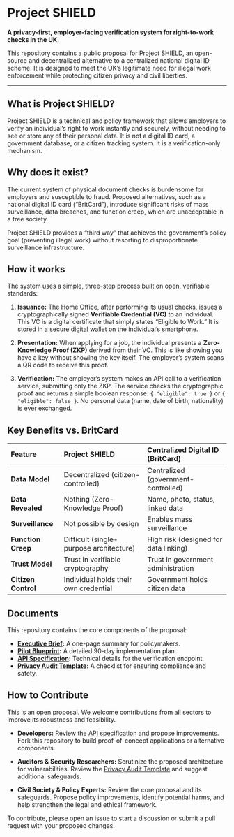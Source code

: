 # Project SHIELD

**A privacy-first, employer-facing verification system for right-to-work checks in the UK.**

This repository contains a public proposal for Project SHIELD, an open-source and decentralized alternative to a centralized national digital ID scheme. It is designed to meet the UK’s legitimate need for illegal work enforcement while protecting citizen privacy and civil liberties.

---

## What is Project SHIELD?

Project SHIELD is a technical and policy framework that allows employers to verify an individual’s right to work instantly and securely, without needing to see or store any of their personal data. It is not a digital ID card, a government database, or a citizen tracking system. It is a verification-only mechanism.

## Why does it exist?

The current system of physical document checks is burdensome for employers and susceptible to fraud. Proposed alternatives, such as a national digital ID card (“BritCard”), introduce significant risks of mass surveillance, data breaches, and function creep, which are unacceptable in a free society. 

Project SHIELD provides a “third way” that achieves the government’s policy goal (preventing illegal work) without resorting to disproportionate surveillance infrastructure.

## How it works

The system uses a simple, three-step process built on open, verifiable standards:

1.  **Issuance:** The Home Office, after performing its usual checks, issues a cryptographically signed **Verifiable Credential (VC)** to an individual. This VC is a digital certificate that simply states “Eligible to Work.” It is stored in a secure digital wallet on the individual’s smartphone.

2.  **Presentation:** When applying for a job, the individual presents a **Zero-Knowledge Proof (ZKP)** derived from their VC. This is like showing you have a key without showing the key itself. The employer’s system scans a QR code to receive this proof.

3.  **Verification:** The employer’s system makes an API call to a verification service, submitting only the ZKP. The service checks the cryptographic proof and returns a simple boolean response: `{ "eligible": true }` or `{ "eligible": false }`. No personal data (name, date of birth, nationality) is ever exchanged.

## Key Benefits vs. BritCard

| Feature | Project SHIELD | Centralized Digital ID (BritCard) |
| :--- | :--- | :--- |
| **Data Model** | Decentralized (citizen-controlled) | Centralized (government-controlled) |
| **Data Revealed** | Nothing (Zero-Knowledge Proof) | Name, photo, status, linked data |
| **Surveillance** | Not possible by design | Enables mass surveillance |
| **Function Creep** | Difficult (single-purpose architecture) | High risk (designed for data linking) |
| **Trust Model** | Trust in verifiable cryptography | Trust in government administration |
| **Citizen Control** | Individual holds their own credential | Government holds citizen data |

## Documents

This repository contains the core components of the proposal:

- **[Executive Brief](./executive_brief.md):** A one-page summary for policymakers.
- **[Pilot Blueprint](./pilot_plan.md):** A detailed 90-day implementation plan.
- **[API Specification](./api_spec.md):** Technical details for the verification endpoint.
- **[Privacy Audit Template](./privacy_audit_template.md):** A checklist for ensuring compliance and safety.

## How to Contribute

This is an open proposal. We welcome contributions from all sectors to improve its robustness and feasibility.

- **Developers:** Review the [API specification](./api_spec.md) and propose improvements. Fork this repository to build proof-of-concept applications or alternative components.

- **Auditors & Security Researchers:** Scrutinize the proposed architecture for vulnerabilities. Review the [Privacy Audit Template](./privacy_audit_template.md) and suggest additional safeguards.

- **Civil Society & Policy Experts:** Review the core proposal and its safeguards. Propose policy improvements, identify potential harms, and help strengthen the legal and ethical framework.

To contribute, please open an issue to start a discussion or submit a pull request with your proposed changes.
